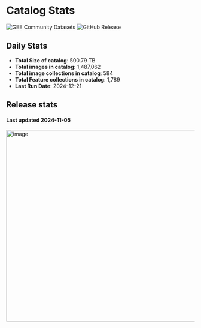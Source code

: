 # Catalog Stats

![GEE Community Datasets](https://img.shields.io/endpoint?url=https://gist.githubusercontent.com/samapriya/34bc0c1280d475d3a69e3b60a706226e/raw/community.json)
![GitHub Release](https://img.shields.io/github/v/release/samapriya/awesome-gee-community-datasets)

## Daily Stats

<!-- START_MARKER -->
* **Total Size of catalog**: 500.79 TB
* **Total images in catalog**: 1,487,062
* **Total image collections in catalog**: 584
* **Total Feature collections in catalog**: 1,789
* **Last Run Date**: 2024-12-21
<!-- END_MARKER -->

## Release stats

#### Last updated 2024-11-05

<img width="512" alt="image" src="https://github.com/user-attachments/assets/1024a792-99e1-4f17-adf8-b2f77bc569b8">


